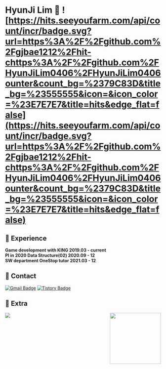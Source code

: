 # HyunJi Lim 👋 ![https://hits.seeyoufarm.com/api/count/incr/badge.svg?url=https%3A%2F%2Fgithub.com%2Fgjbae1212%2Fhit-chttps%3A%2F%2Fgithub.com%2FHyunJiLim0406%2FHyunJiLim0406ounter&count_bg=%2379C83D&title_bg=%23555555&icon=&icon_color=%23E7E7E7&title=hits&edge_flat=false](https://hits.seeyoufarm.com/api/count/incr/badge.svg?url=https%3A%2F%2Fgithub.com%2Fgjbae1212%2Fhit-chttps%3A%2F%2Fgithub.com%2FHyunJiLim0406%2FHyunJiLim0406ounter&count_bg=%2379C83D&title_bg=%23555555&icon=&icon_color=%23E7E7E7&title=hits&edge_flat=false)

## 🔭 Experience

**Game development with KING 2019.03 - current   
PI in 2020 Data Structure(02) 2020.09 - 12   
SW department OneStop tutor 2021.03 - 12**   


## 🔭 Contact

[![Gmail Badge](https://img.shields.io/badge/Gmail-D14836?style=flat&logo=Gmail&logoColor=white)](mailto:hyunjilim98@gmail.com)   [![Tistory Badge](https://img.shields.io/badge/Tech%20Blog-555263?style=flat&logoColor=white)](https://myunji.tistory.com/)   

<!--
**HyunJiLim0406/HyunJiLim0406** is a ✨ *special* ✨ repository because its `README.md` (this file) appears on your GitHub profile.

Here are some ideas to get you started:

- 🔭 I’m currently working on ...
- 🌱 I’m currently learning ...
- 👯 I’m looking to collaborate on ...
- 🤔 I’m looking for help with ...
- 💬 Ask me about ...
- 📫 How to reach me: ...
- 😄 Pronouns: ...
- ⚡ Fun fact: ...
-->
## 🔭 Extra  
<img align='left' src="http://mazassumnida.wtf/api/v2/generate_badge?boj=iw0406">

<img align='right' src="https://github-readme-stats.vercel.app/api?username=HyunJiLim0406&count_private=true&show_icons=true&theme=buefy" height="165">
